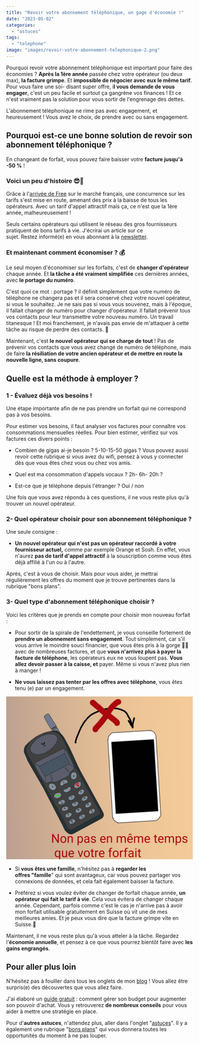 ```yaml
---
title: "Revoir votre abonnement téléphonique, un gage d'économie !"
date: "2023-05-02"
categories: 
  - "astuces"
tags: 
  - "telephone"
image: "images/revoir-votre-abonnement-telephonique-2.png"
---
```


Pourquoi revoir votre abonnement téléphonique est important pour faire des économies ? **Après la 1ère année** passée chez votre opérateur (ou deux max), **la facture grimpe**. Et **impossible de négocier avec eux le même tarif**. Pour vous faire une soi- disant super offre, i**l vous demande de vous engager**, c'est un peu facile et surtout ça gangrène vos finances ! Et ce n'est vraiment pas la solution pour vous sortir de l'engrenage des dettes.

L'abonnement téléphonique ne rime pas avec engagement, et heureusement ! Vous avez le choix, de prendre avec ou sans engagement.

## Pourquoi est-ce une bonne solution de revoir son abonnement téléphonique ?

En changeant de forfait, vous pouvez faire baisser votre **facture jusqu'à -50 %** !

### Voici un peu d'histoire 😎🛞

Grâce à l'[arrivée de Free](https://www.cairn.info/revue-d-economie-politique-2014-3-page-409.htm#:~:text=Le%20march%C3%A9%20%C3%A9tait%20domin%C3%A9%20par,lanc%C3%A9%20commercialement%20en%20janvier%202012. "arrivée de Free ") sur le marché français, une concurrence sur les tarifs s'est mise en route, amenant des prix à la baisse de tous les opérateurs. Avec un tarif d'appel attractif mais ça, ce n'est que la 1ère année, malheureusement !

Seuls certains opérateurs qui utilisent le réseau des gros fournisseurs pratiquent de bons tarifs à vie. J'écrirai un article sur ce sujet. Restez informé(e) en vous abonnant à la [newsletter](https://commentgerersonbudget.fr/s-abonner-a-la-newsletter/ "S’abonner à la Newsletter").

### Et maintenant comment économiser ? 💰

Le seul moyen d'économiser sur les forfaits, c'est de **changer d'opérateur** chaque année. Et **la tâche a été vraiment simplifiée** ces dernières années, avec **le portage du numéro**.

C'est quoi ce mot : portage ? il définit simplement que votre numéro de téléphone ne changera pas et il sera conservé chez votre nouvel opérateur, si vous le souhaitez. Je ne sais pas si vous vous souvenez, mais à l'époque, il fallait changer de numéro pour changer d'opérateur. Il fallait prévenir tous vos contacts pour leur transmettre votre nouveau numéro. Un travail titanesque ! Et moi franchement, je n'avais pas envie de m'attaquer à cette tâche au risque de perdre des contacts. 🤔

Maintenant, c'est **le nouvel opérateur qui se charge de tout** ! Pas de prévenir vos contacts que vous avez changé de numéro de téléphone, mais de faire **la résiliation de votre ancien opérateur et de mettre en route la nouvelle ligne, sans coupure**.

## Quelle est la méthode à employer ?

### 1 - Évaluez déjà vos besoins !

Une étape importante afin de ne pas prendre un forfait qui ne correspond pas à vos besoins.

Pour estimer vos besoins, il faut analyser vos factures pour connaître vos consommations mensuelles réelles. Pour bien estimer, vérifiez sur vos factures ces divers points :

- Combien de gigas ai-je besoin ? 5-10-15-50 gigas ? Vous pouvez aussi revoir cette rubrique si vous avez du wifi, pensez à vous y connecter dès que vous êtes chez vous ou chez vos amis.

- Quel est ma consommation d'appels vocaux ? 2h- 6h- 20h ?

- Est-ce que je téléphone depuis l'étranger ? Oui / non

Une fois que vous avez répondu à ces questions, il ne vous reste plus qu'à trouver un nouvel opérateur.

### 2- Quel opérateur choisir pour son abonnement téléphonique ?

Une seule consigne :

- **Un nouvel opérateur qui n'est pas un opérateur raccordé à votre fournisseur actuel,** comme par exemple Orange et Sosh. En effet, vous n'aurez **pas de tarif d'appel attractif** à la souscription comme vous êtes déjà affilié à l'un ou à l'autre.

Après, c'est à vous de choisir. Mais pour vous aider, je mettrai régulièrement les offres du moment que je trouve pertinentes dans la rubrique "bons plans". 

### 3- Quel type d'abonnement téléphonique choisir ?

Voici les critères que je prends en compte pour choisir mon nouveau forfait :

- Pour sortir de la spirale de l'endettement, je vous conseille fortement de **prendre un abonnement sans engagement**. Tout simplement, car s'il vous arrive le moindre souci financier, que vous êtes pris à la gorge 😶‍🌫️avec de nombreuses factures, et que **vous n'arrivez plus à payer la facture de téléphone**, les opérateurs eux ne vous loupent pas. **Vous allez devoir passer à la caisse, et** payer. Même si vous n'avez plus rien à manger !

- **Ne vous laissez pas tenter par les offres avec téléphone**, vous êtes tenu (e) par un engagement.

![Image de 2 téléphones, au moment du changement d'abonnement téléphonique. pour faire des économies](images/changer-de-mobile-1024x892.png)

- Si **vous êtes une famille**, n'hésitez pas à **regarder les offres "famille**" qui sont avantageux, car vous pouvez partager vos connexions de données, et cela fait également baisser la facture.

- Préférez si vous voulez éviter de changer de forfait chaque année, **un opérateur qui fait le tarif à vie**. Cela vous évitera de changer chaque année. Cependant, parfois comme c'est le cas je n'arrive pas à avoir mon forfait utilisable gratuitement en Suisse où vit une de mes meilleures amies. Et je peux vous dire que la facture grimpe vite en Suisse.🧗

Maintenant, il ne vous reste plus qu'à vous atteler à la tâche. Regardez l'**économie annuelle**, et pensez à ce que vous pourrez bientôt faire avec **les gains engrangés**.

## Pour aller plus loin

N'hésitez pas à fouiller dans tous les onglets de mon [blog](http://commentgerersonbudget.fr) ! Vous allez être surpris(e) des découvertes que vous allez faire.

J'ai élaboré un [guide gratuit](https://commentgerersonbudget.fr/guide-joindre-les-deux-bouts/ "Joindre les deux bouts, pour vous un challenge ?") : comment gérer son budget pour augmenter son pouvoir d'achat. Vous y retrouverez **de nombreux conseils** pour vous aider à mettre une stratégie en place.

Pour d'**autres astuces**, n'attendez plus, aller dans l'onglet "[astuces](https://commentgerersonbudget.fr/sujet/astuces/)". Il y a également une rubrique "[bons plans](https://commentgerersonbudget.fr/sujet/bons-plans/ "bons plans")" qui vous donnera toutes les opportunités du moment à ne pas louper.
